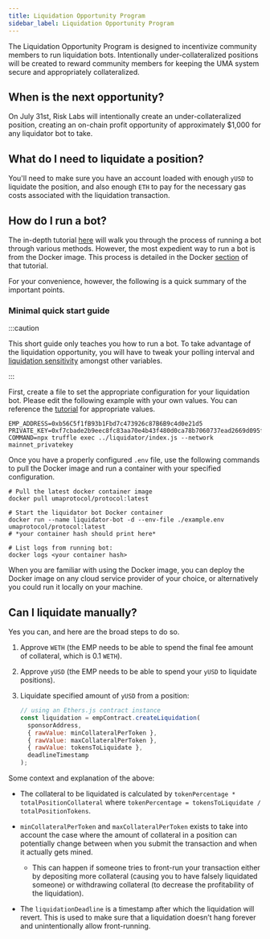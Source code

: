 ```yaml
---
title: Liquidation Opportunity Program
sidebar_label: Liquidation Opportunity Program
---
```


The Liquidation Opportunity Program is designed to incentivize community members
to run liquidation bots. Intentionally under-collateralized positions will be
created to reward community members for keeping the UMA system secure and
appropriately collateralized.

## When is the next opportunity?

On July 31st, Risk Labs will intentionally create an under-collateralized
position, creating an on-chain profit opportunity of approximately $1,000 for
any liquidator bot to take.

## What do I need to liquidate a position?

You'll need to make sure you have an account loaded with enough `yUSD` to
liquidate the position, and also enough `ETH` to pay for the necessary gas costs
associated with the liquidation transaction.

## How do I run a bot?

The in-depth tutorial [here](tutorials/bots.md) will walk you through the
process of running a bot through various methods. However, the most expedient
way to run a bot is from the Docker image. This process is detailed in the
Docker [section](tutorials/bots.md#running-the-bots-locally-with-docker) of that
tutorial.

For your convenience, however, the following is a quick summary of the important
points.

### Minimal quick start guide

:::caution

This short guide only teaches you how to run a bot. To take advantage of the
liquidation opportunity, you will have to tweak your polling interval and
[liquidation sensitivity](tutorials/bots.md#specifying-liquidation-sensitivity-parameters)
amongst other variables.

:::

First, create a file to set the appropriate configuration for your liquidation
bot. Please edit the following example with your own values. You can reference
the [tutorial](tutorials/bots.md) for appropriate values.

```shell title="example.env"
EMP_ADDRESS=0xb56C5f1fB93b1Fbd7c473926c87B6B9c4d0e21d5
PRIVATE_KEY=0xf7cbade2b9eec8fc83aa70e4b43f480d0ca78b7060737ead2669d095f2035322
COMMAND=npx truffle exec ../liquidator/index.js --network mainnet_privatekey
```

Once you have a properly configured `.env` file, use the following commands to
pull the Docker image and run a container with your specified configuration.

```shell
# Pull the latest docker container image
docker pull umaprotocol/protocol:latest

# Start the liquidator bot Docker container
docker run --name liquidator-bot -d --env-file ./example.env umaprotocol/protocol:latest
# *your container hash should print here*

# List logs from running bot:
docker logs <your container hash>
```

When you are familiar with using the Docker image, you can deploy the Docker
image on any cloud service provider of your choice, or alternatively you could
run it locally on your machine.

## Can I liquidate manually?

Yes you can, and here are the broad steps to do so.

1. Approve `WETH` (the EMP needs to be able to spend the final fee amount of
   collateral, which is 0.1 `WETH`).
2. Approve `yUSD` (the EMP needs to be able to spend your `yUSD` to liquidate
   positions).
3. Liquidate specified amount of `yUSD` from a position:

   ```js
   // using an Ethers.js contract instance
   const liquidation = empContract.createLiquidation(
     sponsorAddress,
     { rawValue: minCollateralPerToken },
     { rawValue: maxCollateralPerToken },
     { rawValue: tokensToLiquidate },
     deadlineTimestamp
   );
   ```

Some context and explanation of the above:

- The collateral to be liquidated is calculated by
  `tokenPercentage * totalPositionCollateral` where
  `tokenPercentage = tokensToLiquidate / totalPositionTokens`.

- `minCollateralPerToken` and `maxCollateralPerToken` exists to take into
  account the case where the amount of collateral in a position can potentially
  change between when you submit the transaction and when it actually gets
  mined.

  - This can happen if someone tries to front-run your transaction either by
    depositing more collateral (causing you to have falsely liquidated someone)
    or withdrawing collateral (to decrease the profitability of the
    liquidation).

- The `liquidationDeadline` is a timestamp after which the liquidation will
  revert. This is used to make sure that a liquidation doesn’t hang forever and
  unintentionally allow front-running.
